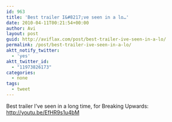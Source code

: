 ```yaml
---
id: 963
title: 'Best trailer I&#8217;ve seen in a lo…'
date: 2010-04-11T00:21:54+00:00
author: Avi
layout: post
guid: http://aviflax.com/post/best-trailer-ive-seen-in-a-lo/
permalink: /post/best-trailer-ive-seen-in-a-lo/
aktt_notify_twitter:
  - 'yes'
aktt_twitter_id:
  - "11973826173"
categories:
  - none
tags:
  - tweet
---
```

Best trailer I&#8217;ve seen in a long time, for Breaking Upwards: <a href="http://youtu.be/EfHR9s1u4bM" rel="nofollow">http://youtu.be/EfHR9s1u4bM</a>